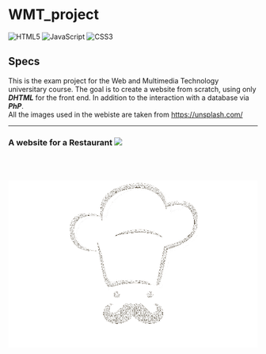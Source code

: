 # WMT_project

![HTML5](https://img.shields.io/badge/HTML5-E34F26?style=for-the-badge&logo=html5&logoColor=white)
![JavaScript](https://img.shields.io/badge/JavaScript-323330?style=for-the-badge&logo=javascript&logoColor=F7DF1E)
![CSS3](https://img.shields.io/badge/CSS3-1572B6?style=for-the-badge&logo=css3&logoColor=white)

## Specs
This is the exam project for the Web and Multimedia Technology universitary course. The goal is to create a website from scratch, using only ***DHTML*** for the front end. In addition to the interaction with a database via ***PhP***. <br>
All the images used in the webiste are taken from <a href="https://unsplash.com/">https://unsplash.com/</a>

---

<h3>A website for a Restaurant <img src="https://media.giphy.com/media/c1gIjJ3VQSx4Lu8l3g/giphy.gif" width="30"></h3>
<br><br><br>
<div align="center">
  <img src="https://github.com/Davide-Lotito/WMT_project/blob/main/images/chef_white_icon.png" alt="restaurant logo"/>
</div>



